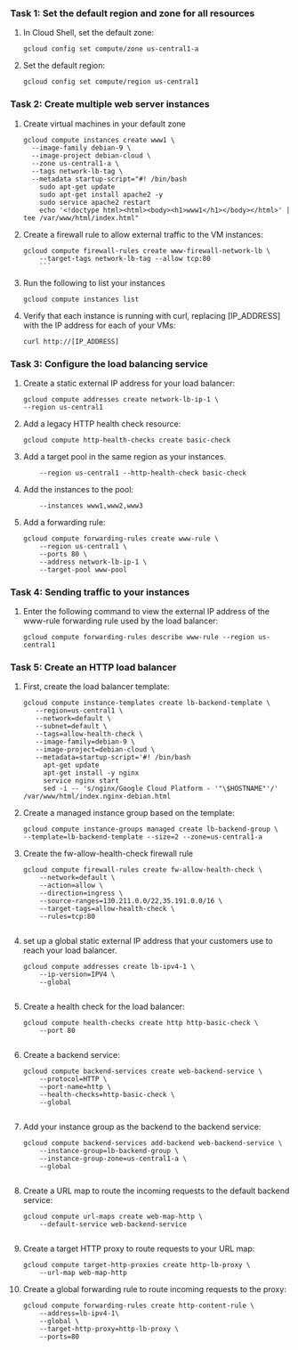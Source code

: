 ### Task 1: Set the default region and zone for all resources
1. In Cloud Shell, set the default zone:
	```
	gcloud config set compute/zone us-central1-a
	```
2. Set the default region:
	```
	gcloud config set compute/region us-central1
	```

### Task 2: Create multiple web server instances
1. Create virtual machines in your default zone
	```
	gcloud compute instances create www1 \
	  --image-family debian-9 \
	  --image-project debian-cloud \
	  --zone us-central1-a \
	  --tags network-lb-tag \
	  --metadata startup-script="#! /bin/bash
	    sudo apt-get update
	    sudo apt-get install apache2 -y
	    sudo service apache2 restart
	    echo '<!doctype html><html><body><h1>www1</h1></body></html>' | tee /var/www/html/index.html"
	 ```
2. Create a firewall rule to allow external traffic to the VM instances:
	```
	gcloud compute firewall-rules create www-firewall-network-lb \
    	--target-tags network-lb-tag --allow tcp:80
        ```
3. Run the following to list your instances
	```
	gcloud compute instances list
	```
4. Verify that each instance is running with curl, replacing [IP_ADDRESS] with the IP address for each of your VMs:
	```
	curl http://[IP_ADDRESS]
	```

### Task 3: Configure the load balancing service
1. Create a static external IP address for your load balancer:
	```
	gcloud compute addresses create network-lb-ip-1 \
 	--region us-central1
 	```
2. Add a legacy HTTP health check resource:
	```
	gcloud compute http-health-checks create basic-check
	```
3. Add a target pool in the same region as your instances.
	```gcloud compute target-pools create www-pool \
    	--region us-central1 --http-health-check basic-check
	```
4. Add the instances to the pool:
	```gcloud compute target-pools add-instances www-pool \
    	--instances www1,www2,www3
	```
5. Add a forwarding rule:
	```
	gcloud compute forwarding-rules create www-rule \
	    --region us-central1 \
	    --ports 80 \
	    --address network-lb-ip-1 \
	    --target-pool www-pool
	```

### Task 4: Sending traffic to your instances
1. Enter the following command to view the external IP address of the www-rule forwarding rule used by the load balancer:
	```
	gcloud compute forwarding-rules describe www-rule --region us-central1
	```

### Task 5: Create an HTTP load balancer
1. First, create the load balancer template:
	```
	gcloud compute instance-templates create lb-backend-template \
	   --region=us-central1 \
	   --network=default \
	   --subnet=default \
	   --tags=allow-health-check \
	   --image-family=debian-9 \
	   --image-project=debian-cloud \
	   --metadata=startup-script='#! /bin/bash
	     apt-get update
	     apt-get install -y nginx
	     service nginx start
	     sed -i -- 's/nginx/Google Cloud Platform - '"\$HOSTNAME"'/' /var/www/html/index.nginx-debian.html
	```
2. Create a managed instance group based on the template:
	```
	gcloud compute instance-groups managed create lb-backend-group \
   	--template=lb-backend-template --size=2 --zone=us-central1-a
	
3. Create the fw-allow-health-check firewall rule
	```
	gcloud compute firewall-rules create fw-allow-health-check \
	    --network=default \
	    --action=allow \
	    --direction=ingress \
	    --source-ranges=130.211.0.0/22,35.191.0.0/16 \
	    --target-tags=allow-health-check \
	    --rules=tcp:80
    	
4. set up a global static external IP address that your customers use to reach your load balancer.
	```
	gcloud compute addresses create lb-ipv4-1 \
	    --ip-version=IPV4 \
	    --global
    	
5. Create a health check for the load balancer:
	```
	gcloud compute health-checks create http http-basic-check \
    	--port 80
    	
6. Create a backend service:
	```
	gcloud compute backend-services create web-backend-service \
	    --protocol=HTTP \
	    --port-name=http \
	    --health-checks=http-basic-check \
	    --global
    	
7. Add your instance group as the backend to the backend service:
	```
	gcloud compute backend-services add-backend web-backend-service \
	    --instance-group=lb-backend-group \
	    --instance-group-zone=us-central1-a \
	    --global
    	
8. Create a URL map to route the incoming requests to the default backend service:
	```
	gcloud compute url-maps create web-map-http \
    	--default-service web-backend-service
    	
9. Create a target HTTP proxy to route requests to your URL map:
	```
	gcloud compute target-http-proxies create http-lb-proxy \
    	--url-map web-map-http
	
10. Create a global forwarding rule to route incoming requests to the proxy:
	```
	gcloud compute forwarding-rules create http-content-rule \
	    --address=lb-ipv4-1\
	    --global \
	    --target-http-proxy=http-lb-proxy \
	    --ports=80
    	


